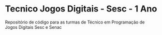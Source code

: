 # Tecnico Jogos Digitais - Sesc - 1 Ano
 Repositório de código para as turmas de Técnico em Programação de Jogos Digitais Sesc e Senac
